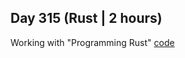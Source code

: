 ## Day 315 (Rust | 2 hours)

Working with "Programming Rust"
[code](https://github.com/alexvyber/ProgrammingRust.git)


